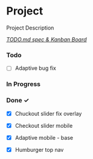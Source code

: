 # Project

Project Description

<em>[TODO.md spec & Kanban Board](https://bit.ly/3fCwKfM)</em>

### Todo

- [ ] Adaptive bug fix  

### In Progress


### Done ✓

- [x] Chuckout slider fix overlay  
- [x] Checkout slider mobile  
- [x] Adaptive mobile - base  
- [x] Humburger top nav  

